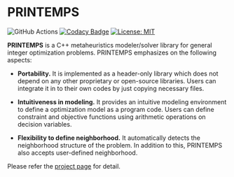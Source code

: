 # PRINTEMPS
![GitHub Actions](https://github.com/snowberryfield/printemps/workflows/GitHub%20Actions/badge.svg) [![Codacy Badge](https://api.codacy.com/project/badge/Grade/b990a9488ea14ead982cfecfb5a1ba00)](https://www.codacy.com/manual/snowberryfield/printemps?utm_source=github.com&amp;utm_medium=referral&amp;utm_content=snowberryfield/printemps&amp;utm_campaign=Badge_Grade) [![License: MIT](https://img.shields.io/badge/License-MIT-yellow.svg)](https://opensource.org/licenses/MIT)

__PRINTEMPS__ is a C++ metaheuristics modeler/solver library for general integer optimization problems. PRINTEMPS emphasizes on the following aspects:
- __Portability.__ It is implemented as a header-only library which does not depend on any other proprietary or open-source libraries. Users can integrate it in to their own codes by just copying necessary files. 

- __Intuitiveness in modeling.__ It provides an intuitive modeling environment to define a optimization model as a program code. Users can define constraint and objective functions using arithmetic operations on decision variables.

- __Flexibility to define neighborhood.__ It automatically detects the neighborhood structure of the problem. In addition to this, PRINTEMPS also accepts user-defined neighborhood.

Please refer the [project page](https://snowberryfield.github.io/printemps/) for detail.